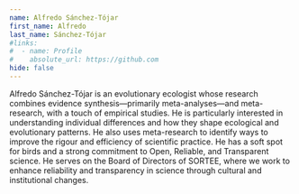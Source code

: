 ```yaml
---
name: Alfredo Sánchez-Tójar
first_name: Alfredo
last_name: Sánchez-Tójar
#links:
#  - name: Profile
#    absolute_url: https://github.com
hide: false
---
```


Alfredo Sánchez-Tójar is an evolutionary ecologist whose research combines evidence synthesis—primarily meta-analyses—and meta-research, with a touch of empirical studies. He is particularly interested in understanding individual differences and how they shape ecological and evolutionary patterns. He also uses meta-research to identify ways to improve the rigour and efficiency of scientific practice. He has a soft spot for birds and a strong commitment to Open, Reliable, and Transparent science. He serves on the Board of Directors of SORTEE, where we work to enhance reliability and transparency in science through cultural and institutional changes.